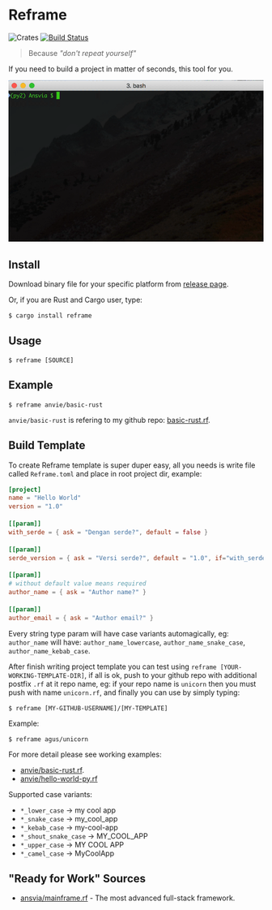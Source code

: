 Reframe
==========

![Crates](https://img.shields.io/crates/v/reframe.svg) [![Build Status](https://travis-ci.org/Ansvia/reframe.svg?branch=master)](https://travis-ci.org/Ansvia/reframe)

> Because *"don't repeat yourself"*

If you need to build a project in matter of seconds, this tool for you.

![Reframe Demo](img/reframe.gif?raw=true)

Install
----------

Download binary file for your specific platform from [release page](https://github.com/Ansvia/reframe/releases).

Or, if you are Rust and Cargo user, type:

    $ cargo install reframe

Usage
--------

    $ reframe [SOURCE]

Example
---------

    $ reframe anvie/basic-rust

`anvie/basic-rust` is refering to my github repo: [basic-rust.rf](https://github.com/anvie/basic-rust.rf).

Build Template
----------------

To create Reframe template is super duper easy, all you needs is write file called `Reframe.toml` and place in root project dir, example:

```toml
[project]
name = "Hello World"
version = "1.0"

[[param]]
with_serde = { ask = "Dengan serde?", default = false }

[[param]]
serde_version = { ask = "Versi serde?", default = "1.0", if="with_serde" }

[[param]]
# without default value means required
author_name = { ask = "Author name?" }

[[param]]
author_email = { ask = "Author email?" }
```

Every string type param will have case variants automagically, eg: `author_name` will have: `author_name_lowercase`, `author_name_snake_case`, `author_name_kebab_case`.

After finish writing project template you can test using `reframe [YOUR-WORKING-TEMPLATE-DIR]`,
if all is ok, push to your github repo with additional postfix `.rf` at it repo name, eg: if your repo name is `unicorn` then you must push with name `unicorn.rf`, and finally you can use by simply typing:

    $ reframe [MY-GITHUB-USERNAME]/[MY-TEMPLATE]

Example:

    $ reframe agus/unicorn

For more detail please see working examples:
* [anvie/basic-rust.rf](https://github.com/anvie/basic-rust.rf).
* [anvie/hello-world-py.rf](https://github.com/anvie/hello-world-py.rf)

Supported case variants:

* `*_lower_case` -> my cool app
* `*_snake_case` -> my_cool_app
* `*_kebab_case` -> my-cool-app
* `*_shout_snake_case` -> MY_COOL_APP
* `*_upper_case` -> MY COOL APP
* `*_camel_case` -> MyCoolApp

"Ready for Work" Sources
-----------------------

* [ansvia/mainframe.rf](https://github.com/ansvia/mainframe.rf) - The most advanced full-stack framework.




